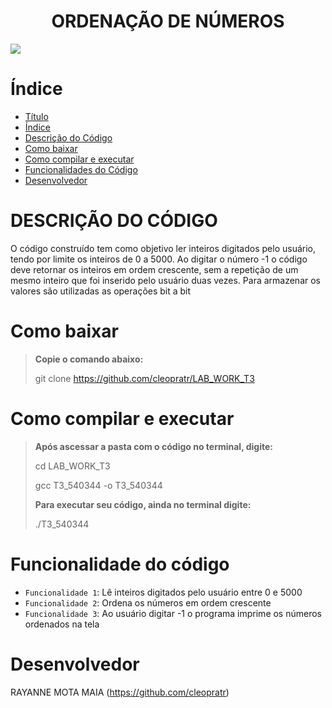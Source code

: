 # <h1 align="center"> ORDENAÇÃO DE NÚMEROS </h1>
<img src="http://img.shields.io/static/v1?label=STATUS&message=FINALIZADO&color=GREEN&style=for-the-badge"/>
</p>


# Índice 

* [Título](https://github.com/cleopratr/LAB_WORK_T3/edit/main/README.md#-ordena%C3%A7%C3%A3o-de-n%C3%BAmeros-)
* [Índice](#índice)
* [Descrição do Código](https://github.com/cleopratr/LAB_WORK_T3/edit/main/README.md#-descri%C3%A7%C3%A3o-do-c%C3%B3digo-)
* [Como baixar](https://github.com/cleopratr/LAB_WORK_T3/edit/main/README.md#como-baixar)
* [Como compilar e executar](https://github.com/cleopratr/LAB_WORK_T3/edit/main/README.md#como-compilar-e-executar)
* [Funcionalidades do Código](https://github.com/cleopratr/LAB_WORK_T3/edit/main/README.md#funcionalidade-do-c%C3%B3digo)
* [Desenvolvedor](https://github.com/cleopratr/LAB_WORK_T3/edit/main/README.md#desenvolvedor)

<h1 align=> DESCRIÇÃO DO CÓDIGO </h1>

O código construído tem como objetivo ler inteiros digitados pelo usuário, tendo por limite os inteiros de 0 a 5000. Ao digitar o número -1 o código deve retornar os inteiros em ordem crescente, sem a repetição de um mesmo inteiro que foi inserido pelo usuário duas vezes. Para armazenar os valores são utilizadas as operações bit a bit

# Como baixar 

> **Copie o comando abaixo:**
> 
> git clone https://github.com/cleopratr/LAB_WORK_T3

# Como compilar e executar

> **Após ascessar a pasta com o código no terminal, digite:**
> 
> cd LAB_WORK_T3 
>
> gcc T3_540344 -o T3_540344
> 
> **Para executar seu código, ainda no terminal digite:** 
> 
> ./T3_540344

# Funcionalidade do código

- `Funcionalidade 1`: Lê inteiros digitados pelo usuário entre 0 e 5000
- `Funcionalidade 2`: Ordena os números em ordem crescente
- `Funcionalidade 3`: Ao usuário digitar -1 o programa imprime os números ordenados na tela

# Desenvolvedor
RAYANNE MOTA MAIA (https://github.com/cleopratr)
